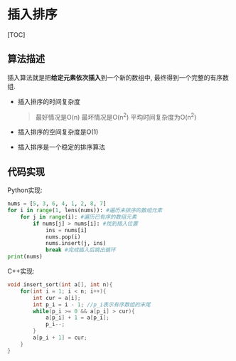 # 插入排序

[TOC]

## 算法描述

插入算法就是把<b>给定元素依次插入</b>到一个新的数组中, 最终得到一个完整的有序数组.

- 插入排序的时间复杂度
  > 最好情况是O(n)
  > 最坏情况是O(n<sup>2</sup>)
  > 平均时间复杂度为O(n<sup>2</sup>)

- 插入排序的空间复杂度是O(1)

- 插入排序是一个稳定的排序算法

## 代码实现

Python实现:

```python
nums = [5, 3, 6, 4, 1, 2, 8, 7]
for i in range(1, lens(nums)): #遍历未排序的数组元素
    for j in range(i): #遍历已有序的数组元素
        if nums[j] > nums[i]: #找到插入位置
            ins = nums[i]
            nums.pop(i)
            nums.insert(j, ins)
            break #完成插入后跳出循环
print(nums)
```

C++实现:

```C++
void insert_sort(int a[], int n){
    for(int i = 1; i < n; i++){
        int cur = a[i];
        int p_i = i - 1; //p_i表示有序数组的末尾
        while(p_i >= 0 && a[p_i] > cur){
            a[p_i] + 1 = a[p_i];
            p_i--;
        }
        a[p_i + 1] = cur;
    }
}
```
